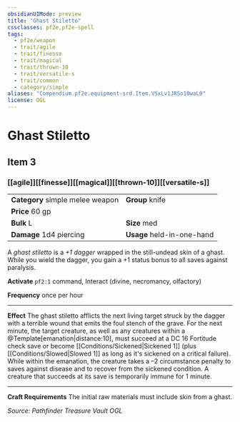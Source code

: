 ```yaml
---
obsidianUIMode: preview
title: "Ghast Stiletto"
cssclasses: pf2e,pf2e-spell
tags:
  - pf2e/weapon
  - trait/agile
  - trait/finesse
  - trait/magical
  - trait/thrown-10
  - trait/versatile-s
  - trait/common
  - category/simple
aliases: "Compendium.pf2e.equipment-srd.Item.VSxLv1JRSo10waL0"
license: OGL
---
```

# Ghast Stiletto
## Item 3
### [[agile]][[finesse]][[magical]][[thrown-10]][[versatile-s]]

|  |  |
| -- | -- |
| **Category** simple melee weapon | **Group** knife |
| **Price** 60 gp |  |
| **Bulk** L | **Size** med |
| **Damage** 1d4 piercing  | **Usage** held-in-one-hand |



A _ghast stiletto_ is a _+1 dagger_ wrapped in the still-undead skin of a ghast. While you wield the dagger, you gain a +1 status bonus to all saves against paralysis.

**Activate** `pf2:1` command, Interact (divine, necromancy, olfactory)

**Frequency** once per hour

* * *

**Effect** The ghast stiletto afflicts the next living target struck by the dagger with a terrible wound that emits the foul stench of the grave. For the next minute, the target creature, as well as any creatures within a @Template\[emanation|distance:10\], must succeed at a DC 16 Fortitude check save or become [[Conditions/Sickened|Sickened 1]] (plus [[Conditions/Slowed|Slowed 1]] as long as it's sickened on a critical failure). While within the emanation, the creature takes a –2 circumstance penalty to saves against disease and to recover from the sickened condition. A creature that succeeds at its save is temporarily immune for 1 minute.

* * *

**Craft Requirements** The initial raw materials must include skin from a ghast.

*Source: Pathfinder Treasure Vault*
*OGL*